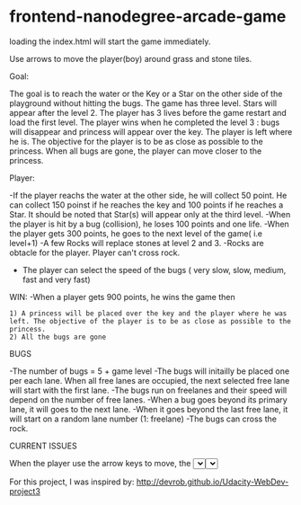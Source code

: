 frontend-nanodegree-arcade-game
===============================

loading the index.html will start the game immediately.

Use arrows to move the player(boy) around grass and stone tiles.

Goal:

The goal is to reach the water or the Key or a Star on the other side of the playground without hitting the bugs. The game has three level. Stars will appear after the  level 2. The player has 3 lives before the game restart and load the  first level.
The player wins when he completed the level 3 : bugs will disappear and princess will appear over the key. The player is left where he is. The objective for the player is to be as close as possible to the princess. When all bugs are gone, the player can move closer to the princess.

Player:

-If the player reachs the water at the other side, he will collect 50 point. He can collect 150 poinst if he reaches the key and 100 points if he reaches a Star.
It should be noted that Star(s) will appear only at the third level.
-When the player is  hit by a bug (collision), he loses 100 points and one life.
-When the player gets 300 points, he goes to the next level of the game( i.e level+1)
-A few Rocks will replace stones at level 2 and 3.
-Rocks are obtacle for the player. Player can't cross rock.

- The player can select the speed of the bugs ( very slow, slow, medium, fast and very fast)

WIN:
-When a player gets 900 points, he wins the game then

	1) A princess will be placed over the key and the player where he was left. The objective of the player is to be as close as possible to the princess.
	2) All the bugs are gone


BUGS

-The number of bugs = 5  +  game level
-The bugs will initailly be placed one per each lane. When all free lanes are occupied, the next selected free lane will start with the first lane.
-The bugs run on freelanes and their speed will depend on the number of free lanes.
-When a bug goes beyond its primary lane, it will goes to the next lane.
-When it goes beyond the last free lane, it will start on a random lane number (1: freelane)
-The bugs can cross the rock.



CURRENT ISSUES

When the player use the arrow keys to move, the <select> element is also changed which of course change the speed of the bugs. Need to find a solution to discouple the <select> element from the arrows key



For this project, I was inspired by:
http://devrob.github.io/Udacity-WebDev-project3
